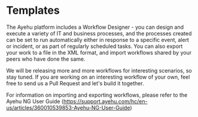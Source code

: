 # Templates
The Ayehu platform includes a Workflow Designer - you can design and execute a variety of IT and business processes, and the processes created can be set to run automatically either in response to a specific event, alert or incident, or as part of regularly scheduled tasks. You can also export your work to a file in the XML format, and import workflows shared by your peers who have done the same.

We will be releasing more and more workflows for interesting scenarios, so stay tuned. If you are working on an interesting workflow of your own, feel free to send us a Pull Request and let's build it together.

For information on importing and exporting workflows, please refer to the Ayehu NG User Guide (https://support.ayehu.com/hc/en-us/articles/360010539853-Ayehu-NG-User-Guide)

